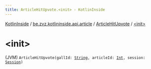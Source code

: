 ```yaml
---
title: ArticleHitUpvote.<init> - KotlinInside
---
```


[KotlinInside](../../index.html) / [be.zvz.kotlininside.api.article](../index.html) / [ArticleHitUpvote](index.html) / [&lt;init&gt;](./-init-.html)

# &lt;init&gt;

(JVM) `ArticleHitUpvote(gallId: `[`String`](https://kotlinlang.org/api/latest/jvm/stdlib/kotlin/-string/index.html)`, articleId: `[`Int`](https://kotlinlang.org/api/latest/jvm/stdlib/kotlin/-int/index.html)`, session: `[`Session`](../../be.zvz.kotlininside.session/-session/index.html)`)`